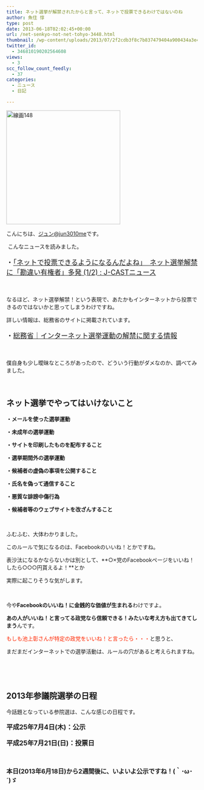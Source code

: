 ```yaml
---
title: ネット選挙が解禁されたからと言って、ネットで投票できるわけではないのね
author: 魚住 惇
type: post
date: 2013-06-18T02:02:45+00:00
url: /net-senkyo-not-net-tohyo-3448.html
thumbnail: /wp-content/uploads/2013/07/2f2cdb3f8c7b837479404a900434a3e42.jpg
twitter_id:
  - 346810190202564608
views:
  - 3
scc_follow_count_feedly:
  - 37
categories:
  - ニュース
  - 日記

---
```

<img decoding="async" loading="lazy" title="線画148.jpg" src="/wp-content/uploads/2013/06/2f2cdb3f8c7b837479404a900434a3e4.jpg" alt="線画148" width="300" height="300" border="0" />

<!--more-->

こんにちは、[ジュン@jun3010me][1]です。

 こんなニュースを読みました。

<p style="font-size: 18px;">
  ・<a href="http://www.j-cast.com/2013/06/17177435.html" target="_blank">「ネットで投票できるようになるんだよね」　ネット選挙解禁に「勘違い有権者」多発 (1/2) : J-CASTニュース</a>
</p>

 

なるほど、ネット選挙解禁！という表現で、あたかもインターネットから投票できるのではないかと思ってしまうわけですね。

詳しい情報は、総務省のサイトに掲載されています。

<p style="font-size: 18px;">
  ・<a href="http://www.soumu.go.jp/senkyo/senkyo_s/naruhodo/naruhodo10.html#index03" target="_blank">総務省｜インターネット選挙運動の解禁に関する情報</a>
</p>

 

僕自身も少し曖昧なところがあったので、どういう行動がダメなのか、調べてみました。

 

## ネット選挙でやってはいけないこと

**・メールを使った選挙運動**

**・未成年の選挙運動**

**・サイトを印刷したものを配布すること**

**・選挙期間外の選挙運動**

**・候補者の虚偽の事項を公開すること**

**・氏名を偽って通信すること**

**・悪質な誹謗中傷行為**

**・候補者等のウェブサイトを改ざんすること**

 

ふむふむ、大体わかりました。

このルールで気になるのは、Facebookのいいね！とかですね。

表沙汰になるかならないかは別として、**○×党のFacebookページをいいね！したら○○○円貰えるよ！**とか

実際に起こりそうな気がします。

 

今や**Facebookのいいね！に金銭的な価値が生まれる**わけですよ。

**あの人がいいね！と言ってる政党なら信頼できる！みたいな考え方も出てきてしまう**んです。

<span style="color: #ff2600;">もしも池上彰さんが特定の政党をいいね！と言ったら・・・</span>と思うと、

まだまだインターネットでの選挙活動は、ルールの穴があると考えられますね。

 

 

## 2013年参議院選挙の日程

今話題となっている参院選は、こんな感じの日程です。

<p style="font-size: 17px;">
  <b>平成25年7月4日(木)：公示</b>
</p>

<p style="font-size: 17px;">
  <b>平成25年7月21日(日)：投票日</b>
</p>

 

<p style="font-size: 16px;">
  <b>本日(2013年6月18日)から2週間後に、いよいよ公示ですね！(｀･ω･´)ゞ</b>
</p>

 [1]: https://twitter.com/jun3010me